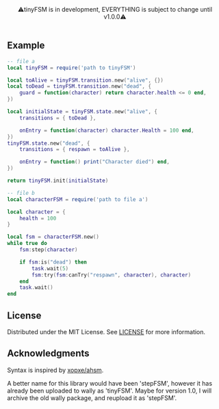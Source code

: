 <!-- <p align="center">
    <img src="./assets/logo.png" width="450" />
</p> -->
<div align="center">⚠️tinyFSM is in development, EVERYTHING is subject to change until v1.0.0⚠️</div>
<br>


## Example

```lua
-- file a
local tinyFSM = require('path to tinyFSM')

local toAlive = tinyFSM.transition.new("alive", {})
local toDead = tinyFSM.transition.new("dead", {
    guard = function(character) return character.health <= 0 end,
})

local initialState = tinyFSM.state.new("alive", {
    transitions = { toDead },

    onEntry = function(character) character.Health = 100 end,
})
tinyFSM.state.new("dead", {
    transitions = { respawn = toAlive },

    onEntry = function() print("Character died") end,
})

return tinyFSM.init(initialState)
```

```lua
-- file b
local characterFSM = require('path to file a')

local character = {
    health = 100
}

local fsm = characterFSM.new()
while true do
    fsm:step(character)

    if fsm:is("dead") then
        task.wait(5)
        fsm:try(fsm:canTry("respawn", character), character)
    end
    task.wait()
end
```

## License

Distributed under the MIT License. See [LICENSE](./LICENSE) for more information.

## Acknowledgments
Syntax is inspired by [xopxe/ahsm](https://github.com/xopxe/ahsm).

A better name for this library would have been 'stepFSM', however it has already been uploaded to wally as 'tinyFSM'. Maybe for version 1.0, I will archive the old wally package, and reupload it as 'stepFSM'.
